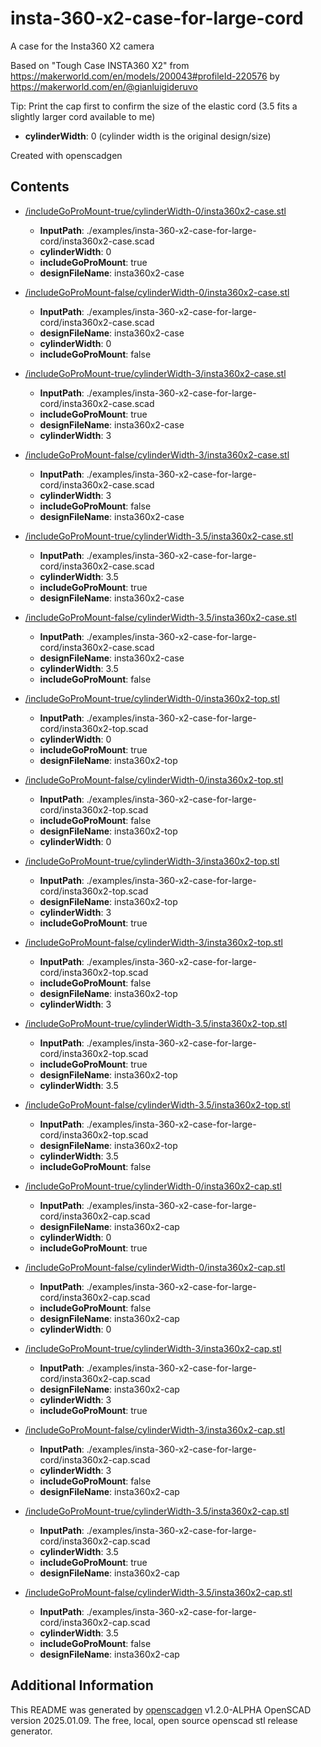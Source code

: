# insta-360-x2-case-for-large-cord


A case for the Insta360 X2 camera


Based on "Tough Case INSTA360 X2" from https://makerworld.com/en/models/200043#profileId-220576 by https://makerworld.com/en/@gianluigideruvo

Tip: Print the cap first to confirm the size of the elastic cord (3.5 fits a slightly larger cord available to me)


- **cylinderWidth**: 0 (cylinder width is the original design/size)

Created with openscadgen


## Contents 
- [/includeGoProMount-true/cylinderWidth-0/insta360x2-case.stl](./includegopromount-true/cylinderwidth-0/insta360x2-case.stl)
	- **InputPath**: ./examples/insta-360-x2-case-for-large-cord/insta360x2-case.scad
	- **cylinderWidth**: 0
	- **includeGoProMount**: true
	- **designFileName**: insta360x2-case


- [/includeGoProMount-false/cylinderWidth-0/insta360x2-case.stl](./includegopromount-false/cylinderwidth-0/insta360x2-case.stl)
	- **InputPath**: ./examples/insta-360-x2-case-for-large-cord/insta360x2-case.scad
	- **designFileName**: insta360x2-case
	- **cylinderWidth**: 0
	- **includeGoProMount**: false


- [/includeGoProMount-true/cylinderWidth-3/insta360x2-case.stl](./includegopromount-true/cylinderwidth-3/insta360x2-case.stl)
	- **InputPath**: ./examples/insta-360-x2-case-for-large-cord/insta360x2-case.scad
	- **includeGoProMount**: true
	- **designFileName**: insta360x2-case
	- **cylinderWidth**: 3


- [/includeGoProMount-false/cylinderWidth-3/insta360x2-case.stl](./includegopromount-false/cylinderwidth-3/insta360x2-case.stl)
	- **InputPath**: ./examples/insta-360-x2-case-for-large-cord/insta360x2-case.scad
	- **cylinderWidth**: 3
	- **includeGoProMount**: false
	- **designFileName**: insta360x2-case


- [/includeGoProMount-true/cylinderWidth-3.5/insta360x2-case.stl](./includegopromount-true/cylinderwidth-3.5/insta360x2-case.stl)
	- **InputPath**: ./examples/insta-360-x2-case-for-large-cord/insta360x2-case.scad
	- **cylinderWidth**: 3.5
	- **includeGoProMount**: true
	- **designFileName**: insta360x2-case


- [/includeGoProMount-false/cylinderWidth-3.5/insta360x2-case.stl](./includegopromount-false/cylinderwidth-3.5/insta360x2-case.stl)
	- **InputPath**: ./examples/insta-360-x2-case-for-large-cord/insta360x2-case.scad
	- **designFileName**: insta360x2-case
	- **cylinderWidth**: 3.5
	- **includeGoProMount**: false


- [/includeGoProMount-true/cylinderWidth-0/insta360x2-top.stl](./includegopromount-true/cylinderwidth-0/insta360x2-top.stl)
	- **InputPath**: ./examples/insta-360-x2-case-for-large-cord/insta360x2-top.scad
	- **cylinderWidth**: 0
	- **includeGoProMount**: true
	- **designFileName**: insta360x2-top


- [/includeGoProMount-false/cylinderWidth-0/insta360x2-top.stl](./includegopromount-false/cylinderwidth-0/insta360x2-top.stl)
	- **InputPath**: ./examples/insta-360-x2-case-for-large-cord/insta360x2-top.scad
	- **includeGoProMount**: false
	- **designFileName**: insta360x2-top
	- **cylinderWidth**: 0


- [/includeGoProMount-true/cylinderWidth-3/insta360x2-top.stl](./includegopromount-true/cylinderwidth-3/insta360x2-top.stl)
	- **InputPath**: ./examples/insta-360-x2-case-for-large-cord/insta360x2-top.scad
	- **designFileName**: insta360x2-top
	- **cylinderWidth**: 3
	- **includeGoProMount**: true


- [/includeGoProMount-false/cylinderWidth-3/insta360x2-top.stl](./includegopromount-false/cylinderwidth-3/insta360x2-top.stl)
	- **InputPath**: ./examples/insta-360-x2-case-for-large-cord/insta360x2-top.scad
	- **includeGoProMount**: false
	- **designFileName**: insta360x2-top
	- **cylinderWidth**: 3


- [/includeGoProMount-true/cylinderWidth-3.5/insta360x2-top.stl](./includegopromount-true/cylinderwidth-3.5/insta360x2-top.stl)
	- **InputPath**: ./examples/insta-360-x2-case-for-large-cord/insta360x2-top.scad
	- **includeGoProMount**: true
	- **designFileName**: insta360x2-top
	- **cylinderWidth**: 3.5


- [/includeGoProMount-false/cylinderWidth-3.5/insta360x2-top.stl](./includegopromount-false/cylinderwidth-3.5/insta360x2-top.stl)
	- **InputPath**: ./examples/insta-360-x2-case-for-large-cord/insta360x2-top.scad
	- **designFileName**: insta360x2-top
	- **cylinderWidth**: 3.5
	- **includeGoProMount**: false


- [/includeGoProMount-true/cylinderWidth-0/insta360x2-cap.stl](./includegopromount-true/cylinderwidth-0/insta360x2-cap.stl)
	- **InputPath**: ./examples/insta-360-x2-case-for-large-cord/insta360x2-cap.scad
	- **designFileName**: insta360x2-cap
	- **cylinderWidth**: 0
	- **includeGoProMount**: true


- [/includeGoProMount-false/cylinderWidth-0/insta360x2-cap.stl](./includegopromount-false/cylinderwidth-0/insta360x2-cap.stl)
	- **InputPath**: ./examples/insta-360-x2-case-for-large-cord/insta360x2-cap.scad
	- **includeGoProMount**: false
	- **designFileName**: insta360x2-cap
	- **cylinderWidth**: 0


- [/includeGoProMount-true/cylinderWidth-3/insta360x2-cap.stl](./includegopromount-true/cylinderwidth-3/insta360x2-cap.stl)
	- **InputPath**: ./examples/insta-360-x2-case-for-large-cord/insta360x2-cap.scad
	- **designFileName**: insta360x2-cap
	- **cylinderWidth**: 3
	- **includeGoProMount**: true


- [/includeGoProMount-false/cylinderWidth-3/insta360x2-cap.stl](./includegopromount-false/cylinderwidth-3/insta360x2-cap.stl)
	- **InputPath**: ./examples/insta-360-x2-case-for-large-cord/insta360x2-cap.scad
	- **cylinderWidth**: 3
	- **includeGoProMount**: false
	- **designFileName**: insta360x2-cap


- [/includeGoProMount-true/cylinderWidth-3.5/insta360x2-cap.stl](./includegopromount-true/cylinderwidth-3.5/insta360x2-cap.stl)
	- **InputPath**: ./examples/insta-360-x2-case-for-large-cord/insta360x2-cap.scad
	- **cylinderWidth**: 3.5
	- **includeGoProMount**: true
	- **designFileName**: insta360x2-cap


- [/includeGoProMount-false/cylinderWidth-3.5/insta360x2-cap.stl](./includegopromount-false/cylinderwidth-3.5/insta360x2-cap.stl)
	- **InputPath**: ./examples/insta-360-x2-case-for-large-cord/insta360x2-cap.scad
	- **cylinderWidth**: 3.5
	- **includeGoProMount**: false
	- **designFileName**: insta360x2-cap


## Additional Information
This README was generated by [openscadgen](https://github.com/KiwiKid/openscadgen) v1.2.0-ALPHA OpenSCAD version 2025.01.09. The free, local, open source openscad stl release generator.
